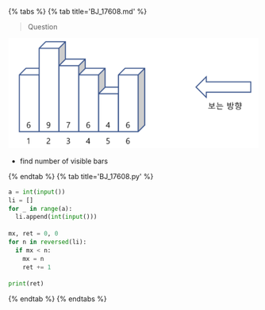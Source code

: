 {% tabs %}
{% tab title='BJ_17608.md' %}

> Question

![BJ_17608](images/20210228_153352.png)

* find number of visible bars

{% endtab %}
{% tab title='BJ_17608.py' %}

```py
a = int(input())
li = []
for _ in range(a):
  li.append(int(input()))

mx, ret = 0, 0
for n in reversed(li):
  if mx < n:
    mx = n
    ret += 1

print(ret)
```

{% endtab %}
{% endtabs %}

